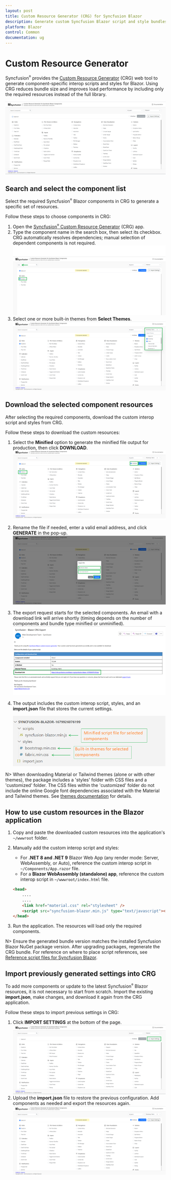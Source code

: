 ```yaml
---
layout: post
title: Custom Resource Generator (CRG) for Syncfusion Blazor
description: Generate custom Syncfusion Blazor script and style bundles with CRG to optimize load time and include only required components.
platform: Blazor
control: Common
documentation: ug
---
```


# Custom Resource Generator

Syncfusion<sup style="font-size:70%">&reg;</sup> provides the [Custom Resource Generator](https://blazor.syncfusion.com/crg) (CRG) web tool to generate component-specific interop scripts and styles for Blazor. Using CRG reduces bundle size and improves load performance by including only the required resources instead of the full library.

![CRG preview showing component and theme selection](images/custom-resource-generator-preview.png)

## Search and select the component list

Select the required Syncfusion<sup style="font-size:70%">&reg;</sup> Blazor components in CRG to generate a specific set of resources.

Follow these steps to choose components in CRG:

1. Open the [Syncfusion<sup style="font-size:70%">&reg;</sup> Custom Resource Generator](https://blazor.syncfusion.com/crg) (CRG) app.
2. Type the component name in the search box, then select its checkbox. CRG automatically resolves dependencies; manual selection of dependent components is not required.
![CRG search with component selection](images/search-non-injectable.png)
3. Select one or more built-in themes from **Select Themes**.
![Theme selection options in CRG](images/select-inbuilt-themes.png)

## Download the selected component resources

After selecting the required components, download the custom interop script and styles from CRG.

Follow these steps to download the custom resources:

1. Select the **Minified** option to generate the minified file output for production, then click **DOWNLOAD**.
![CRG download options](images/download-option.png)
2. Rename the file if needed, enter a valid email address, and click **GENERATE** in the pop-up.
![CRG export pop-up for generating resources](images/export-popup.png)
3. The export request starts for the selected components. An email with a download link will arrive shortly (timing depends on the number of components and bundle type minified or unminified).
![Email with download link to the custom bundle](images/mail-with-download-link.png)
4. The output includes the custom interop script, styles, and an **import.json** file that stores the current settings.

   ![Example of downloaded custom scripts and styles](images/customized-resources.png)

N> When downloading Material or Tailwind themes (alone or with other themes), the package includes a 'styles' folder with CSS files and a 'customized' folder. The CSS files within the 'customized' folder do not include the online Google font dependencies associated with the Material and Tailwind themes. See [themes documentation](https://blazor.syncfusion.com/documentation/appearance/themes#render-syncfusion-components-in-offline-with-material-and-tailwind-themes) for details.

## How to use custom resources in the Blazor application

1. Copy and paste the downloaded custom resources into the application's `~/wwwroot` folder.
2. Manually add the custom interop script and styles:
    * For **.NET 8 and .NET 9** Blazor Web App (any render mode: Server, WebAssembly, or Auto), reference the custom interop script in `~/Components/App.razor` file.
    * For a **Blazor WebAssembly (standalone) app**, reference the custom interop script in `~/wwwroot/index.html` file.

    ```html
    <head>
        ....
        ....
        <link href="material.css" rel="stylesheet" />
        <script src="syncfusion-blazor.min.js" type="text/javascript"></script>
    </head>
    ```
3. Run the application. The resources will load only the required components.

N> Ensure the generated bundle version matches the installed Syncfusion Blazor NuGet package version. After upgrading packages, regenerate the CRG bundle. For reference on where to place script references, see [Reference script files for Syncfusion Blazor](https://blazor.syncfusion.com/documentation/common/adding-script-references).

## Import previously generated settings into CRG

To add more components or update to the latest Syncfusion<sup style="font-size:70%">&reg;</sup> Blazor resources, it is not necessary to start from scratch. Import the existing **import.json**, make changes, and download it again from the CRG application.

Follow these steps to import previous settings in CRG:

1. Click **IMPORT SETTINGS** at the bottom of the page.
![CRG import settings action](images/import-option.png)
2. Upload the **import.json** file to restore the previous configuration. Add components as needed and export the resources again.
![CRG with previously restored selections](images/previous-changes-restored.png)
